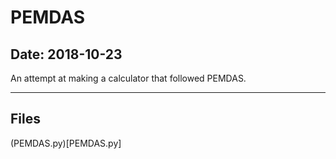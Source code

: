 # PEMDAS

## Date: 2018-10-23

An attempt at making a calculator that followed PEMDAS.

-----

## Files

(PEMDAS.py)[PEMDAS.py]